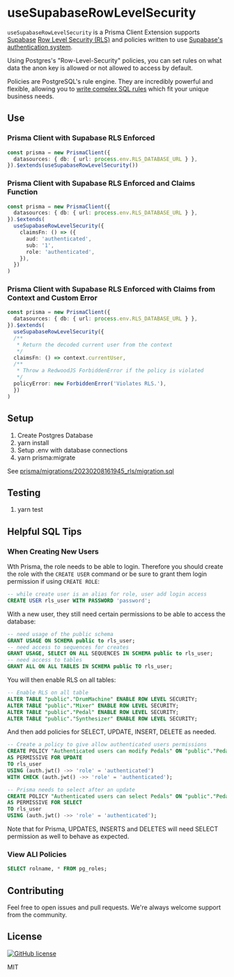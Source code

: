 # useSupabaseRowLevelSecurity

`useSupabaseRowLevelSecurity` is a Prisma Client Extension supports [Supabase](https://supabase.com/docs) [Row Level Security (RLS)](https://supabase.com/docs/guides/auth/row-level-security#authrole) and policies written to use [Supabase's authentication system](https://supabase.com/docs/guides/auth/overview).

Using Postgres's "Row-Level-Security" policies, you can set rules on what data the anon key is allowed or not allowed to access by default.

Policies are PostgreSQL's rule engine. They are incredibly powerful and flexible, allowing you to [write complex SQL rules](https://www.postgresql.org/docs/current/ddl-rowsecurity.html) which fit your unique business needs.

## Use

### Prisma Client with Supabase RLS Enforced

```ts
const prisma = new PrismaClient({
  datasources: { db: { url: process.env.RLS_DATABASE_URL } },
}).$extends(useSupabaseRowLevelSecurity())
```

### Prisma Client with Supabase RLS Enforced and Claims Function

```ts
const prisma = new PrismaClient({
  datasources: { db: { url: process.env.RLS_DATABASE_URL } },
}).$extends(
  useSupabaseRowLevelSecurity({
    claimsFn: () => ({
      aud: 'authenticated',
      sub: '1',
      role: 'authenticated',
    }),
  })
)
```
### Prisma Client with Supabase RLS Enforced with Claims from Context and Custom Error

```ts
const prisma = new PrismaClient({
  datasources: { db: { url: process.env.RLS_DATABASE_URL } },
}).$extends(
  useSupabaseRowLevelSecurity({  
  /**
   * Return the decoded current user from the context
   */
  claimsFn: () => context.currentUser,
  /**
   * Throw a RedwoodJS ForbiddenError if the policy is violated
   */
  policyError: new ForbiddenError('Violates RLS.'),
  })
)
```

## Setup

1. Create Postgres Database
1. yarn install
1. Setup .env with database connections
1. yarn prisma:migrate

See [prisma/migrations/20230208161945_rls/migration.sql](prisma/migrations/20230208161945_rls/migration.sql)
## Testing

1. yarn test

## Helpful SQL Tips

### When Creating New Users

Wth Prisma, the role needs to be able to login. Therefore you should create the role with the `CREATE USER` command or be sure to grant them login permission if using `CREATE ROLE`:

```sql
-- while create user is an alias for role, user add login access
CREATE USER rls_user WITH PASSWORD 'password';
```

With a new user, they still need certain permissions to be able to access the database:

```sql
-- need usage of the public schema
GRANT USAGE ON SCHEMA public to rls_user;
-- need access to sequences for creates
GRANT USAGE, SELECT ON ALL SEQUENCES IN SCHEMA public to rls_user;
-- need access to tables
GRANT ALL ON ALL TABLES IN SCHEMA public TO rls_user;
```

You will then enable RLS on all tables:

```sql
-- Enable RLS on all table
ALTER TABLE "public"."DrumMachine" ENABLE ROW LEVEL SECURITY;
ALTER TABLE "public"."Mixer" ENABLE ROW LEVEL SECURITY;
ALTER TABLE "public"."Pedal" ENABLE ROW LEVEL SECURITY;
ALTER TABLE "public"."Synthesizer" ENABLE ROW LEVEL SECURITY;
```

And then add policies for SELECT, UPDATE, INSERT, DELETE as needed.

```sql
-- Create a policy to give allow authenticated users permissions
CREATE POLICY "Authenticated users can modify Pedals" ON "public"."Pedal"
AS PERMISSIVE FOR UPDATE
TO rls_user
USING (auth.jwt() ->> 'role' = 'authenticated')
WITH CHECK (auth.jwt() ->> 'role' = 'authenticated');

-- Prisma needs to select after an update
CREATE POLICY "Authenticated users can select Pedals" ON "public"."Pedal"
AS PERMISSIVE FOR SELECT
TO rls_user
USING (auth.jwt() ->> 'role' = 'authenticated');
```

Note that for Prisma, UPDATES, INSERTS and DELETES will need SELECT permission as well to behave as expected.

### View ALl Policies

```sql
SELECT rolname, * FROM pg_roles;
```

## Contributing

Feel free to open issues and pull requests. We're always welcome support from the community.

## License

[![GitHub license](https://img.shields.io/badge/license-MIT-lightgrey.svg?maxAge=2592000)](https://raw.githubusercontent.com/apollostack/apollo-ios/master/LICENSE)

MIT
